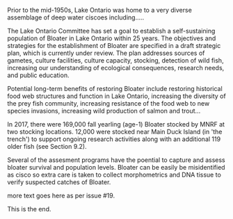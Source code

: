 Prior to the mid-1950s, Lake Ontario was home to a very diverse assemblage of deep water ciscoes including.....

The Lake Ontario Committee has set a goal to establish a self-sustaining population of Bloater in Lake Ontario within 25 years. The objectives and strategies for the establishment of Bloater are specified in a draft strategic plan, which is currently under review. The plan addresses sources of gametes, culture facilities, culture capacity, stocking, detection of wild fish, increasing our understanding of ecological consequences, research needs, and public education.

Potential long-term benefits of restoring Bloater include restoring historical food web structures and function in Lake Ontario, increasing the diversity of the prey fish community, increasing resistance of the food web to new species invasions, increasing wild production of salmon and trout...

In 2017, there were 169,000 fall yearling (age-1) Bloater stocked by MNRF at two stocking locations. 12,000 were stocked near Main Duck Island (in 'the trench') to support ongoing research activities along with an additional 119 older fish (see Section 9.2). 


Several of the assesment programs have the poential to capture and assess bloater survival and population levels. Bloater can be easily be misidentified as cisco so extra care is taken to collect morphometrics and DNA tissue to verify suspected catches of Bloater.


more text goes here as per issue #19.

This is the end. 

